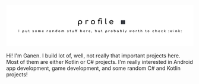 ![](https://raw.githubusercontent.com/GSculerlor/GSculerlor/master/profile.png)

Hi! I'm Ganen. I build lot of, well, not really that important projects here. Most of them are either Kotlin or C# projects. I'm really interested in Android app development, game development, and some random C# and Kotlin projects!
